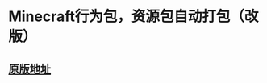 # Minecraft行为包，资源包自动打包（改版）
## [原版地址](https://github.com/menghengbai/Minecarft-bedrock-mcpacks-auto-packing)
